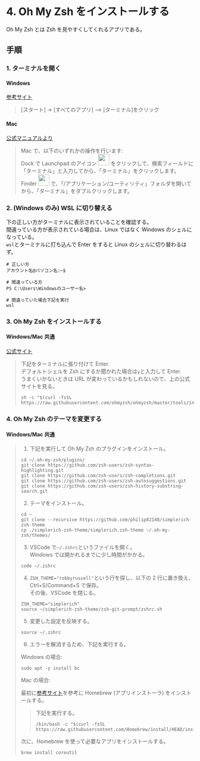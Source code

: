 # 4. Oh My Zsh をインストールする

Oh My Zsh とは Zsh を見やすくしてくれるアプリである。

## 手順

### 1. ターミナルを開く

#### Windows

[参考サイト](https://kb.seeck.jp/archives/20593)

> [スタート] -> [すべてのアプリ] –> [ターミナル]をクリック

#### Mac

[公式マニュアルより](https://support.apple.com/ja-jp/guide/terminal/apd5265185d-f365-44cb-8b09-71a064a42125/mac)

> Mac で、以下のいずれかの操作を行います:  
> Dock で Launchpad のアイコン <img src="https://help.apple.com/assets/63D8162D4F5E9E311D0CFA28/63D816334F5E9E311D0CFA30/ja_JP/a1f94c9ca0de21571b88a8bf9aef36b8.png" alt="" height="30" width="30" originalimagename="SharedGlobalArt/AppIconTopic_Launchpad.png"> をクリックして、検索フィールドに「ターミナル」と入力してから、「ターミナル」をクリックします。  
> Finder <img src="https://help.apple.com/assets/63D8162D4F5E9E311D0CFA28/63D816334F5E9E311D0CFA30/ja_JP/058e4af8e726290f491044219d2eee73.png" alt="" height="30" width="30" originalimagename="SharedGlobalArt/AppIconTopic_Finder.png"> で、「/アプリケーション/ユーティリティ」フォルダを開いてから、「ターミナル」をダブルクリックします。

### 2. (Windows のみ) WSL に切り替える

下の正しい方がターミナルに表示されていることを確認する。  
間違っている方が表示されている場合は、Linux ではなく Windows のシェルになっている。  
`wsl`とターミナルに打ち込んで Enter をすると Linux のシェルに切り替わるはず。

```shell
# 正しい方
アカウント名@パソコン名:~$

# 間違っている方
PS C:\Users\Windowsのユーザー名>

# 間違っていた場合下記を実行
wsl
```

### 3. Oh My Zsh をインストールする

#### Windows/Mac 共通

[公式サイト](https://ohmyz.sh/#install)

> 下記をターミナルに張り付けて Enter.  
> デフォルトシェルを Zsh にするか聞かれた場合は`y`と入力して Enter.  
> うまくいかないときは URL が変わっているかもしれないので、上の公式サイトを見る。
>
> ```shell
> sh -c "$(curl -fsSL https://raw.githubusercontent.com/ohmyzsh/ohmyzsh/master/tools/install.sh)"
> ```

### 4. Oh My Zsh のテーマを変更する

#### Windows/Mac 共通

> 1. 下記を実行して Oh My Zsh のプラグインをインストール。
>
> ```shell
> cd ~/.oh-my-zsh/plugins/
> git clone https://github.com/zsh-users/zsh-syntax-highlighting.git
> git clone https://github.com/zsh-users/zsh-completions.git
> git clone https://github.com/zsh-users/zsh-autosuggestions.git
> git clone https://github.com/zsh-users/zsh-history-substring-search.git
> ```
>
> 2. テーマをインストール。
>
> ```shell
> cd ~
> git clone --recursive https://github.com/philip82148/simplerich-zsh-theme
> cp ./simplerich-zsh-theme/simplerich.zsh-theme ~/.oh-my-zsh/themes/
> ```
>
> 3. VSCode で`~/.zshrc`というファイルを開く。  
>    Windows では開かれるまでに少し時間がかかる。
>
> ```shell
> code ~/.zshrc
> ```
>
> 4. `ZSH_THEME="robbyrussell"`という行を探し、以下の 2 行に置き換え、Ctrl+S/Command+S で保存。  
>    その後、VSCode を閉じる。
>
> ```shell
> ZSH_THEME="simplerich"
> source ~/simplerich-zsh-theme/zsh-git-prompt/zshrc.sh
> ```
>
> 5. 変更した設定を反映する。
>
> ```shell
> source ~/.zshrc
> ```
>
> 6. エラーを解消するため、下記を実行する。
>
> Windows の場合:
>
> ```shell
> sudo apt -y install bc
> ```
>
> Mac の場合:
>
> 最初に[参考サイト](https://qiita.com/zaburo/items/29fe23c1ceb6056109fd)を参考に Homebrew (アプリインストーラ) をインストールする。
>
> > 下記を実行する。
> >
> > ```shell
> > /bin/bash -c "$(curl -fsSL https://raw.githubusercontent.com/Homebrew/install/HEAD/install.sh)"
> > ```
>
> 次に、Homebrew を使って必要なアプリをインストールする。
>
> ```shell
> brew install coreutil
> ```
